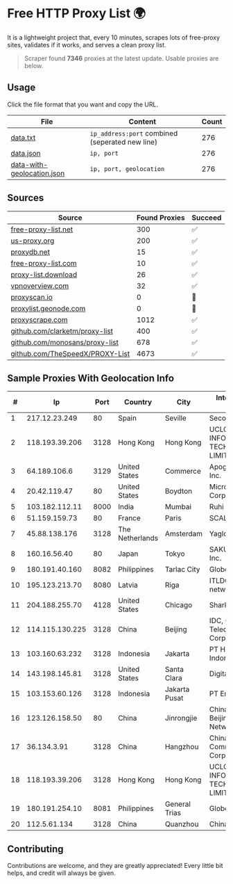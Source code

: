 
# Free HTTP Proxy List 🌍

It is a lightweight project that, every 10 minutes, scrapes lots of free-proxy sites, validates if it works, and serves a clean proxy list.


> Scraper found **7346** proxies at the latest update. Usable proxies are below.

## Usage

Click the file format that you want and copy the URL.


|File|Content|Count|
|----|-------|-----|
|[data.txt](https://raw.githubusercontent.com/themiralay/Proxy-List-World/master/data.txt)|`ip_address:port` combined (seperated new line)|276|
|[data.json](https://raw.githubusercontent.com/themiralay/Proxy-List-World/master/data.json)|`ip, port`|276|
|[data-with-geolocation.json](https://raw.githubusercontent.com/themiralay/Proxy-List-World/master/data-with-geolocation.json)|`ip, port, geolocation`|276|

## Sources

|Source|Found Proxies|Succeed|
|------|-------------|-------|
|[free-proxy-list.net](https://free-proxy-list.net)|300|✅|
|[us-proxy.org](https://www.us-proxy.org)|200|✅|
|[proxydb.net](http://proxydb.net)|15|✅|
|[free-proxy-list.com](https://free-proxy-list.com/?page=&port=&type%5B%5D=http&type%5B%5D=https&up_time=0&search=Search)|10|✅|
|[proxy-list.download](https://www.proxy-list.download/HTTP)|26|✅|
|[vpnoverview.com](https://vpnoverview.com/privacy/anonymous-browsing/free-proxy-servers)|32|✅|
|[proxyscan.io](https://www.proxyscan.io)|0|🚫|
|[proxylist.geonode.com](https://proxylist.geonode.com/api/proxy-list?limit=300&page=1&sort_by=lastChecked&sort_type=desc&protocols=http,https)|0|🚫|
|[proxyscrape.com](https://api.proxyscrape.com/v2/?request=displayproxies&protocol=http&timeout=10000&country=all&ssl=all&anonymity=all)|1012|✅|
|[github.com/clarketm/proxy-list](https://raw.githubusercontent.com/clarketm/proxy-list/master/proxy-list-raw.txt)|400|✅|
|[github.com/monosans/proxy-list](https://raw.githubusercontent.com/monosans/proxy-list/main/proxies/http.txt)|678|✅|
|[github.com/TheSpeedX/PROXY-List](https://raw.githubusercontent.com/TheSpeedX/PROXY-List/master/http.txt)|4673|✅|


## Sample Proxies With Geolocation Info

|#|Ip|Port|Country|City|Internet Service Provider|
|-|--|----|-------|----|-------------------------|
|1|217.12.23.249|80|Spain|Seville|Secondary Node|
|2|118.193.39.206|3128|Hong Kong|Hong Kong|UCLOUD INFORMATION TECHNOLOGY (HK) LIMITED|
|3|64.189.106.6|3129|United States|Commerce|Apogee Telecom Inc.|
|4|20.42.119.47|80|United States|Boydton|Microsoft Corporation|
|5|103.182.112.11|8000|India|Mumbai|Ruhi Infotech|
|6|51.159.159.73|80|France|Paris|SCALEWAY|
|7|45.88.138.176|3128|The Netherlands|Amsterdam|Yaglom Labs Ltd|
|8|160.16.56.40|80|Japan|Tokyo|SAKURA Internet Inc.|
|9|180.191.40.160|8082|Philippines|Tarlac City|Globe Telecom|
|10|195.123.213.70|8080|Latvia|Riga|ITLDC Latvia network|
|11|204.188.255.70|4128|United States|Chicago|Sharktech|
|12|114.115.130.225|3128|China|Beijing|IDC, China Telecommunications Corporation|
|13|103.160.63.232|3128|Indonesia|Jakarta|PT Herza Digital Indonesia|
|14|143.198.145.81|3128|United States|Santa Clara|DigitalOcean, LLC|
|15|103.153.60.126|3128|Indonesia|Jakarta Pusat|PT Era Awan Digital|
|16|123.126.158.50|80|China|Jinrongjie|China Unicom Beijing Province Network|
|17|36.134.3.91|3128|China|Hangzhou|China Mobile Communications Corporation|
|18|118.193.39.206|3128|Hong Kong|Hong Kong|UCLOUD INFORMATION TECHNOLOGY (HK) LIMITED|
|19|180.191.254.10|8081|Philippines|General Trias|Globe Telecom|
|20|112.5.61.134|3128|China|Quanzhou|China Mobile|



## Contributing

Contributions are welcome, and they are greatly appreciated! Every
little bit helps, and credit will always be given.


